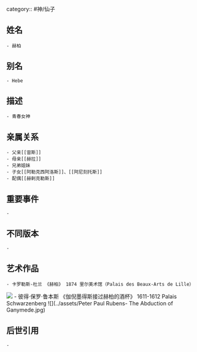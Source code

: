 category:: #神/仙子
## 姓名
	- 赫柏
## 别名
	- Hebe
## 描述
	- 青春女神
## 亲属关系
	- 父亲[[宙斯]]
	- 母亲[[赫拉]]
	- 兄弟姐妹
	- 子女[[阿勒克西阿洛斯]]、[[阿尼刻托斯]]
	- 配偶[[赫剌克勒斯]]
## 重要事件
	-
## 不同版本
	-
## 艺术作品
	- 卡罗勒斯-杜兰 《赫柏》 1874 里尔美术馆（Palais des Beaux-Arts de Lille）
 ![](../assets/Carolus-Duran-Hebe.jpg)
	- 彼得·保罗·鲁本斯 《伽倪墨得斯接过赫柏的酒杯》 1611-1612 Palais Schwarzenberg
 ![](../assets/Peter Paul Rubens- The Abduction of Ganymede.jpg)
## 后世引用
	-
